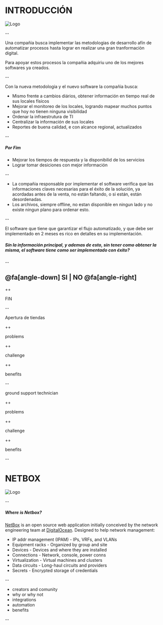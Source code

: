 
# INTRODUCCIÓN

![Logo](https://www.cencosud.com/cencosud/site/artic/20160119/imag/foto_0000000320160119163856.png)

--

Una compañia busca implementar las metodologias de desarrollo afín de automatizar procesos hasta lograr en realizar una gran tranformaciòn digital.

Para apoyar estos procesos la compañia adquiriu uno de los mejores softwares ya creados.

--

Con la nueva metodologia y el nuevo software la compañia busca:
* Mismo frente a cambios diários, obtener información en tiempo real de sus locales físicos
* Mejorar el monitoreo de los locales, logrando mapear muchos puntos que hoy no tienen ninguna visibilidad
* Ordenar la infraestrutura de TI
* Centralizar la información de sus locales
* Reportes de buena calidad, e con alcance regional, actualizados

--

##### Por Fim

* Mejorar los tiempos de respuesta y la disponibilid de los servicios
* Lograr tomar desiciones con mejor información

--

* La compañia responsable por implementar el software verifica que las informaciones claves necesarias para el éxito de la solución, ya acordadas antes de la venta, no están faltando, o si están, están desordenadas.
* Los archivos, siempre offline, no estan disponible en ningun lado y no existe ningun plano para ordenar esto.

--

El software que tiene que garantizar el flujo automatizado, y que debe ser implementado en 2 meses es rico en detalles en su implementación.
##### Sín la información principal, y ademas de esto, sin tener como obtener la misma, el software tiene como ser implementado con éxito?
 
--

## @fa[angle-down] SI    |    NO @fa[angle-right]

++

FIN

--

Apertura de tiendas

++

problems

++

challenge

++

benefits

--

ground support technician

++

problems

++

challenge

++

benefits

--

# NETBOX

![Logo](https://www.cencosud.com/cencosud/site/artic/20160119/imag/foto_0000000320160119163856.png)

--

##### Where is Netbox?

[NetBox](https://netbox.readthedocs.io/en/latest/) is an open source web application initially conceived by the network engineering team at [DigitalOcean](https://www.digitalocean.com/). Designed to help network management:

* IP addr management (IPAM) - IPs, VRFs, and VLANs
* Equipment racks - Organized by group and site
* Devices - Devices and where they are installed
* Connections - Network, console, power conns
* Virtualization - Virtual machines and clusters
* Data circuits - Long-haul circuits and providers
* Secrets - Encrypted storage of credentials

--

* creators and comunity
* why or why not
* integrations
* automation
* benefits

--
